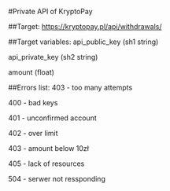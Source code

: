 #Private API of KryptoPay

##Target:
https://kryptopay.pl/api/withdrawals/

##Target variables:
api_public_key (sh1 string)


api_private_key (sh2 string)


amount (float)

##Errors list:
403 - too many attempts


400 - bad keys


401 - unconfirmed account


402 - over limit


403 - amount below 10zł


405 - lack of resources


504 - serwer not ressponding
